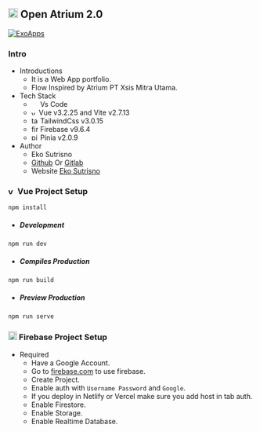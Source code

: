 ## <img alt="vue" src="https://avatars.githubusercontent.com/u/51039205?s=460&u=cb1d242b6a9b13a3b6383e46b5410fafe471b63d&v=4" width="20" height="20" /> Open Atrium 2.0

[![ExoApps](https://img.shields.io/github/license/Naereen/StrapDown.js.svg)](https://exoappsv2.netlify.app/)

### Intro

- Introductions
  - It is a Web App portfolio.
  - Flow Inspired by Atrium PT Xsis Mitra Utama.
- Tech Stack
  - <img src="https://img.icons8.com/fluent/48/000000/visual-studio-code-2019.png" width="14" height="14"/> Vs Code
  - <img alt="vue" src="https://seeklogo.com/images/V/vuejs-logo-17D586B587-seeklogo.com.png" width="11" height="11" /> Vue v3.2.25 and Vite v2.7.13
  - <img alt="tailwindcss" src="https://tailwindcss.com/_next/static/media/tailwindcss-mark.79614a5f61617ba49a0891494521226b.svg" width="14" height="14" /> TailwindCss v3.0.15
  - <img alt="firebase" src="https://www.gstatic.com/mobilesdk/160503_mobilesdk/logo/2x/firebase_28dp.png" width="14" height="14" /> Firebase v9.6.4
  - <img alt="pinia" src="https://d33wubrfki0l68.cloudfront.net/ddd72aa8248a5c2f77429b9496e6e3e4da2a4e26/8afc0/logo.svg" width="14" height="14" /> Pinia v2.0.9
- Author
  - Eko Sutrisno
  - [Github](https://github.com/ekosutrisno) Or [Gitlab](https://gitlab.com/ekosutrisno1)
  - Website [Eko Sutrisno](https://ekosutrisno.netlify.app)

### <img alt="vue" src="https://seeklogo.com/images/V/vuejs-logo-17D586B587-seeklogo.com.png" width="15" height="15" /> Vue Project Setup

```shell
npm install
```

- ##### Development

```shell
npm run dev
```

- ##### Compiles Production

```shell
npm run build
```

- ##### Preview Production

```shell
npm run serve
```

### <img alt="firebase" src="https://www.gstatic.com/mobilesdk/160503_mobilesdk/logo/2x/firebase_28dp.png" width="18" height="18" /> Firebase Project Setup

- Required
  - Have a Google Account.
  - Go to [firebase.com](firebase.com) to use firebase.
  - Create Project.
  - Enable auth with `Username Password` and `Google`.
  - If you deploy in Netlify or Vercel make sure you add host in tab auth.
  - Enable Firestore.
  - Enable Storage.
  - Enable Realtime Database.
